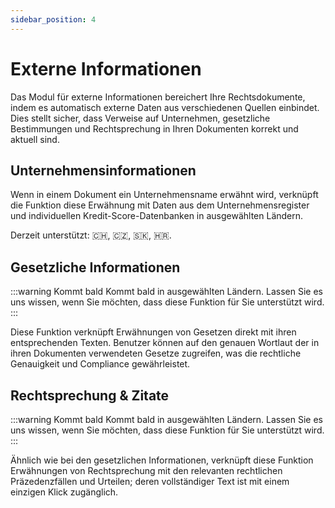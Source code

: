 ```yaml
---
sidebar_position: 4
---
```


# Externe Informationen

Das Modul für externe Informationen bereichert Ihre Rechtsdokumente, indem es automatisch externe Daten aus verschiedenen Quellen einbindet. Dies stellt sicher, dass Verweise auf Unternehmen, gesetzliche Bestimmungen und Rechtsprechung in Ihren Dokumenten korrekt und aktuell sind.

## Unternehmensinformationen

Wenn in einem Dokument ein Unternehmensname erwähnt wird, verknüpft die Funktion diese Erwähnung mit Daten aus dem Unternehmensregister und individuellen Kredit-Score-Datenbanken in ausgewählten Ländern.

Derzeit unterstützt: 🇨🇭, 🇨🇿, 🇸🇰, 🇭🇷.

## Gesetzliche Informationen

:::warning Kommt bald
Kommt bald in ausgewählten Ländern. Lassen Sie es uns wissen, wenn Sie möchten, dass diese Funktion für Sie unterstützt wird.
:::

Diese Funktion verknüpft Erwähnungen von Gesetzen direkt mit ihren entsprechenden Texten. Benutzer können auf den genauen Wortlaut der in ihren Dokumenten verwendeten Gesetze zugreifen, was die rechtliche Genauigkeit und Compliance gewährleistet.

## Rechtsprechung & Zitate

:::warning Kommt bald
Kommt bald in ausgewählten Ländern. Lassen Sie es uns wissen, wenn Sie möchten, dass diese Funktion für Sie unterstützt wird.
:::

Ähnlich wie bei den gesetzlichen Informationen, verknüpft diese Funktion Erwähnungen von Rechtsprechung mit den relevanten rechtlichen Präzedenzfällen und Urteilen; deren vollständiger Text ist mit einem einzigen Klick zugänglich.
